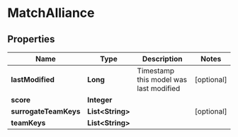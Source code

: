
# MatchAlliance

## Properties
Name | Type | Description | Notes
------------ | ------------- | ------------- | -------------
**lastModified** | **Long** | Timestamp this model was last modified |  [optional]
**score** | **Integer** |  | 
**surrogateTeamKeys** | **List&lt;String&gt;** |  |  [optional]
**teamKeys** | **List&lt;String&gt;** |  | 



